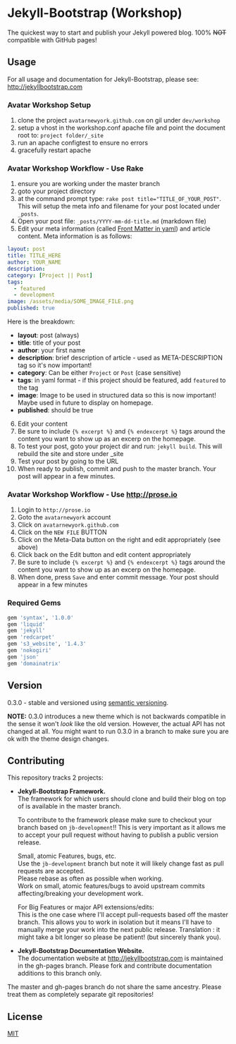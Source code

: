 # Jekyll-Bootstrap (Workshop)

The quickest way to start and publish your Jekyll powered blog. 100% ~~NOT~~ compatible with GitHub pages!

## Usage

For all usage and documentation for Jekyll-Bootstrap, please see: <http://jekyllbootstrap.com>

### Avatar Workshop Setup

1. clone the project `avatarnewyork.github.com` on gil under `dev/workshop`
2. setup a vhost in the workshop.conf apache file and point the document root to: `project folder/_site`
3. run an apache configtest to ensure no errors
4. gracefully restart apache

### Avatar Workshop Workflow - Use Rake

1. ensure you are working under the master branch
2. goto your project directory
3. at the command prompt type: `rake post title="TITLE_OF_YOUR_POST"`.  This will setup the meta info and filename for your post located under `_posts`.
4. Open your post file: `_posts/YYYY-mm-dd-title.md` (markdown file)
5. Edit your meta information (called [Front Matter in yaml](http://jekyllrb.com/docs/frontmatter/)) and article content.  Meta information is as follows:

```yaml
layout: post
title: TITLE_HERE
author: YOUR_NAME
description:
category: [Project || Post]
tags: 
  - featured
  - development
image: /assets/media/SOME_IMAGE_FILE.png
published: true
```

Here is the breakdown:

* __layout__: post (always)
* __title__: title of your post
* __author__: your first name
* __description__: brief description of article - used as META-DESCRIPTION tag so it's now important!
* __category__: Can be either `Project` or `Post` (case sensitive)
* __tags__: in yaml format - if this project should be featured, add `featured` to the tag
* __image__: Image to be used in structured data so this is now important!  Maybe used in future to display on homepage.
* __published__: should be true

6. Edit your content
7. Be sure to include `{% excerpt %}` and `{% endexcerpt %}` tags around the content you want to show up as an excerp on the homepage.
8. To test your post, goto your project dir and run: `jekyll build`.  This will rebuild the site and store under _site
9. Test your post by going to the URL
10. When ready to publish, commit and push to the master branch.  Your post will appear in a few minutes.

### Avatar Workshop Workflow - Use http://prose.io

1. Login to `http://prose.io`
2. Goto the `avatarnewyork` account
3. Click on `avatarnewyork.github.com`
4. Click on the `NEW FILE` BUTTON
5. Click on the Meta-Data button on the right and edit appropriately (see above)
6. Click back on the Edit button and edit content appropriately
7. Be sure to include `{% excerpt %}` and `{% endexcerpt %}` tags around the content you want to show up as an excerp on the homepage.
8. When done, press `Save` and enter commit message.  Your post should appear in a few minutes

### Required Gems
```Ruby
gem 'syntax', '1.0.0'
gem 'liquid'
gem 'jekyll'
gem 'redcarpet'
gem 's3_website', '1.4.3'
gem 'nokogiri'
gem 'json'
gem 'domainatrix'
```

## Version

0.3.0 - stable and versioned using [semantic versioning](http://semver.org/).

**NOTE:** 0.3.0 introduces a new theme which is not backwards compatible in the sense it won't _look_ like the old version.
However, the actual API has not changed at all.
You might want to run 0.3.0 in a branch to make sure you are ok with the theme design changes.

## Contributing 

This repository tracks 2 projects:

- **Jekyll-Bootstrap Framework.**  
  The framework for which users should clone and build their blog on top of is available in the master branch.
  
  To contribute to the framework please make sure to checkout your branch based on `jb-development`!!
  This is very important as it allows me to accept your pull request without having to publish a public version release.
  
  Small, atomic Features, bugs, etc.   
  Use the `jb-development` branch but note it will likely change fast as pull requests are accepted.   
  Please rebase as often as possible when working.   
  Work on small, atomic features/bugs to avoid upstream commits affecting/breaking your development work.
  
  For Big Features or major API extensions/edits:   
  This is the one case where I'll accept pull-requests based off the master branch.
  This allows you to work in isolation but it means I'll have to manually merge your work into the next public release.
  Translation : it might take a bit longer so please be patient! (but sincerely thank you).
 
- **Jekyll-Bootstrap Documentation Website.**    
  The documentation website at <http://jekyllbootstrap.com> is maintained in the gh-pages branch.
  Please fork and contribute documentation additions to this branch only.

The master and gh-pages branch do not share the same ancestry. Please treat them as completely separate git repositories!


## License

[MIT](http://opensource.org/licenses/MIT)

